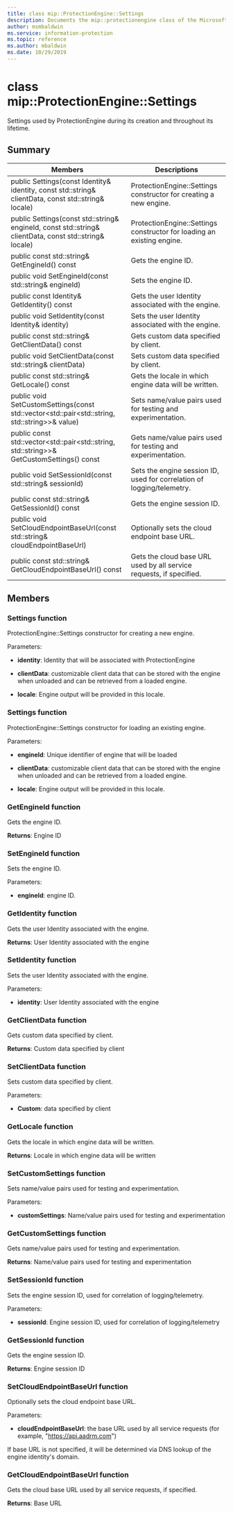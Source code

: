 ```yaml
---
title: class mip::ProtectionEngine::Settings 
description: Documents the mip::protectionengine class of the Microsoft Information Protection (MIP) SDK.
author: msmbaldwin
ms.service: information-protection
ms.topic: reference
ms.author: mbaldwin
ms.date: 10/29/2019
---
```


# class mip::ProtectionEngine::Settings 
Settings used by ProtectionEngine during its creation and throughout its lifetime.
  
## Summary
 Members                        | Descriptions                                
--------------------------------|---------------------------------------------
public Settings(const Identity& identity, const std::string& clientData, const std::string& locale)  |  ProtectionEngine::Settings constructor for creating a new engine.
public Settings(const std::string& engineId, const std::string& clientData, const std::string& locale)  |  ProtectionEngine::Settings constructor for loading an existing engine.
public const std::string& GetEngineId() const  |  Gets the engine ID.
public void SetEngineId(const std::string& engineId)  |  Sets the engine ID.
public const Identity& GetIdentity() const  |  Gets the user Identity associated with the engine.
public void SetIdentity(const Identity& identity)  |  Sets the user Identity associated with the engine.
public const std::string& GetClientData() const  |  Gets custom data specified by client.
public void SetClientData(const std::string& clientData)  |  Sets custom data specified by client.
public const std::string& GetLocale() const  |  Gets the locale in which engine data will be written.
public void SetCustomSettings(const std::vector\<std::pair\<std::string, std::string\>\>& value)  |  Sets name/value pairs used for testing and experimentation.
public const std::vector\<std::pair\<std::string, std::string\>\>& GetCustomSettings() const  |  Gets name/value pairs used for testing and experimentation.
public void SetSessionId(const std::string& sessionId)  |  Sets the engine session ID, used for correlation of logging/telemetry.
public const std::string& GetSessionId() const  |  Gets the engine session ID.
public void SetCloudEndpointBaseUrl(const std::string& cloudEndpointBaseUrl)  |  Optionally sets the cloud endpoint base URL.
public const std::string& GetCloudEndpointBaseUrl() const  |  Gets the cloud base URL used by all service requests, if specified.
  
## Members
  
### Settings function
ProtectionEngine::Settings constructor for creating a new engine.

Parameters:  
* **identity**: Identity that will be associated with ProtectionEngine


* **clientData**: customizable client data that can be stored with the engine when unloaded and can be retrieved from a loaded engine. 


* **locale**: Engine output will be provided in this locale.


  
### Settings function
ProtectionEngine::Settings constructor for loading an existing engine.

Parameters:  
* **engineId**: Unique identifier of engine that will be loaded 


* **clientData**: customizable client data that can be stored with the engine when unloaded and can be retrieved from a loaded engine. 


* **locale**: Engine output will be provided in this locale.


  
### GetEngineId function
Gets the engine ID.

  
**Returns**: Engine ID
  
### SetEngineId function
Sets the engine ID.

Parameters:  
* **engineId**: engine ID.


  
### GetIdentity function
Gets the user Identity associated with the engine.

  
**Returns**: User Identity associated with the engine
  
### SetIdentity function
Sets the user Identity associated with the engine.

Parameters:  
* **identity**: User Identity associated with the engine


  
### GetClientData function
Gets custom data specified by client.

  
**Returns**: Custom data specified by client
  
### SetClientData function
Sets custom data specified by client.

Parameters:  
* **Custom**: data specified by client


  
### GetLocale function
Gets the locale in which engine data will be written.

  
**Returns**: Locale in which engine data will be written
  
### SetCustomSettings function
Sets name/value pairs used for testing and experimentation.

Parameters:  
* **customSettings**: Name/value pairs used for testing and experimentation


  
### GetCustomSettings function
Gets name/value pairs used for testing and experimentation.

  
**Returns**: Name/value pairs used for testing and experimentation
  
### SetSessionId function
Sets the engine session ID, used for correlation of logging/telemetry.

Parameters:  
* **sessionId**: Engine session ID, used for correlation of logging/telemetry


  
### GetSessionId function
Gets the engine session ID.

  
**Returns**: Engine session ID
  
### SetCloudEndpointBaseUrl function
Optionally sets the cloud endpoint base URL.

Parameters:  
* **cloudEndpointBaseUrl**: the base URL used by all service requests (for example, "https://api.aadrm.com")


If base URL is not specified, it will be determined via DNS lookup of the engine identity's domain.
  
### GetCloudEndpointBaseUrl function
Gets the cloud base URL used by all service requests, if specified.

  
**Returns**: Base URL